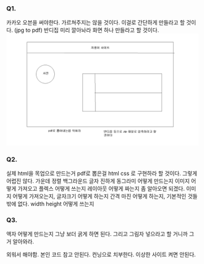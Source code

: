 
### Q1.
카카오 오븐을 써야한다.
가르쳐주지는 않을 것이다.
이걸로 간단하게 만들라고 할 것이다. (jpg to pdf)
반디집 미리 깔아놔라
화면 하나 만들라고 할 것이다. 
<img src="./imgs/자룡이싸이트.png"/>

### Q2.
실제 html을 목업으로 만드는거 pdf로 뽑은걸 html css 로 구현하라 할 것이다.
그렇게 어렵진 않다.
가운데 정렬 백그라운드 글자 진하게 동그라미 어떻게 만드는지 이미지 어떻게 가져오고 플렉스 어떻게 쓰는지 레이아웃 어떻게 짜는지 좀 알아오면 되겠다.
이미지 어떻게 가져오는지, 글자크기 어떻게 하는지 간격 마진 어떻게 하는지, 기본적인 것들밖에 없다.
width height 어떻게 쓰는지

### Q3.
액자 어떻게 만드는지
그냥 보더 굵게 하면 된다. 그리고 그림자 넣으라고 할 거니까 그거 알아와라.

외워서 해야함.
본인 코드 참고 안된다. 컨닝으로 치부한다.
이상한 사이트 켜면 안된다.